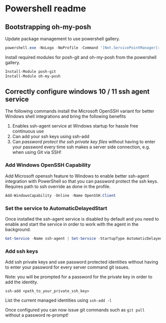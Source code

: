 # Powershell readme

## Bootstrapping oh-my-posh

Update package management to use powershell gallery.

```powershell
powershell.exe -NoLogo -NoProfile -Command '[Net.ServicePointManager]::SecurityProtocol = [Net.SecurityProtocolType]::Tls12; Install-Module -Name PackageManagement -Force -MinimumVersion 1.4.6 -Scope CurrentUser -AllowClobber -Repository PSGallery'
```

Install required modules for posh-git and oh-my-posh from the powershell gallery.

```powershell
Install-Module posh-git
Install-Module oh-my-posh
```

## Correctly configure windows 10 / 11 ssh agent service

The following commands install the Microsoft OpenSSH variant for better Windows shell integrations and bring the following benefits

1. Enables ssh-agent service at Windows startup for hassle free continuous use
1. Can add your ssh keys using ssh-add
1. Can *password protect the ssh private key files* without having to enter your password every time ssh makes a server side connection, e.g. when using Git via SSH!

### Add Windows OpenSSH Capability

Add Microsoft openssh feature to Windows to enable better ssh-agent integration with PowerShell so that you can password protect the ssh keys. Requires path to ssh override as done in the profile.

```powershell
Add-WindowsCapability -Online -Name OpenSSH.Client
```

### Set the service to AutomaticDelayedStart

Once installed the ssh-agent service is disabled by default and you need to enable and start the service in order to work with the agent in the background.

```powershell
Get-Service -Name ssh-agent | Set-Service -StartupType AutomaticDelayedStart
```

### Add ssh keys

Add ssh private keys and use password protected identities without having to enter your password for every server command git issues.

Note: you will be prompted for a password for the private key in order to add the identity.

```ssh-add <path_to_your_private_ssh_key>```

List the current managed identities using
```ssh-add -l```

Once configured you can now issue git commands such as ```git pull``` without a password re-prompt!
